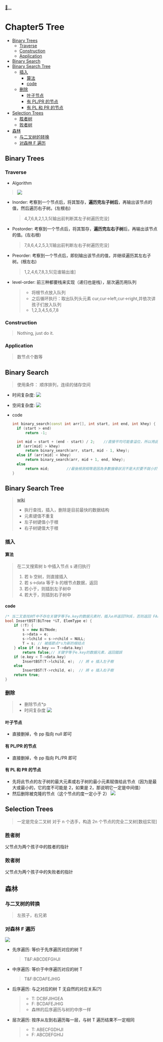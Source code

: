 [:car:...](README.md)

# Chapter5 Tree

- [Binary Trees](#binary-trees)
  - [Traverse](#traverse)
  - [Construction](#construction)
  - [Application](#application)
- [Binary Search](#binary-search)
- [Binary Search Tree](#binary-search-tree)
  - [插入](#插入)
    - [算法](#算法)
    - [code](#code)
  - [删除](#删除)
    - [叶子节点](#叶子节点)
    - [有 PL/PR 的节点](#有plpr的节点)
    - [有 PL 和 PR 的节点](#有pl和pr的节点)
- [Selection Trees](#selection-trees)
  - [胜者树](#胜者树)
  - [败者树](#败者树)
- [森林](#森林)
  - [与二叉树的转换](#与二叉树的转换)
  - [对森林 F 遍历](#对森林f遍历)

## Binary Trees

### Traverse

- Algorithm

> ![](res/2021-01-15-19-48-33.png)

- Inorder: 考察到一个节点后，将其暂存，**遍历完左子树后**，再输出该节点的值，然后遍历右子树。(左根右)
  > 4,7,6,8,2,1,3,5[输出前判断其左子树遍历完没]
- Postorder: 考察到一个节点后，将其暂存，**遍历完左右子树**后，再输出该节点的值。(左右根)
  > 7,8,6,4,2,5,3,1[输出前判断左右子树遍历完没]
- Preorder: 考察到一个节点后，即刻输出该节点的值，并继续遍历其左右子树。(根左右)

  > 1,2,4,6,7,8,3,5[见谁输出谁]

- level-order: 前三种都要栈来实现（递归也是栈），层次遍历用队列
  > - 将根节点放入队列
  > - 之后循环执行：取出队列头元素 cur,cur->left,cur->right,并依次讲孩子们放入队列
  > - 1,2,3,4,5,6,7,8

### Construction

> Nothing, just do it.

### Application

> 数节点个数等

## Binary Search

> 使用条件： 顺序排列，连续的储存空间

- 时间复杂度: <!-- $\Theta(n)$ --> <img style="transform: translateY(0.1em); background: white;" src="svg\Tl8zIwnJga.svg">
- 空间复杂度: <!-- $\Theta(1)$ --> <img style="transform: translateY(0.1em); background: white;" src="svg\Ui4DYXd4qJ.svg">
- code

  ```cpp
  int binary_search(const int arr[], int start, int end, int khey) {
  	if (start > end)
  		return -1;

  	int mid = start + (end - start) / 2;    //直接平均可能會溢位，所以用此算法
  	if (arr[mid] > khey)
  		return binary_search(arr, start, mid - 1, khey);
  	else if (arr[mid] < khey)
  		return binary_search(arr, mid + 1, end, khey);
  	else
  	    return mid;        //最後檢測相等是因為多數搜尋狀況不是大於要不就小於
  }
  ```

## Binary Search Tree

> [wiki](https://zh.wikipedia.org/wiki/%E4%BA%8C%E5%85%83%E6%90%9C%E5%B0%8B%E6%A8%B9)
>
> - 执行查找，插入，删除是目前最快的数据结构
> - 元素键值不重复
> - 左子树键值小于根
> - 右子树键值大于根

### 插入

#### 算法

> 在二叉搜索树 b 中插入节点 s 递归执行
>
> 1. 若 b 空树，则直接插入
> 2. 若 s->data 等于 b 的根节点数据，返回
> 3. 若小于，则插到左子树中
> 4. 若大于，则插到右子树中

#### code

```cpp
/* 当二叉查找树T中不存在关键字等于e.key的数据元素时，插入e并返回TRUE，否则返回 FALSE */
bool InsertBST(BiTree *&T, ElemType e) {
    if (!T) {
        s = new BiTNode;
        s->data = e;
        s->lchild = s->rchild = NULL;
        T = s; // 被插節点*s为新的根结点
    } else if (e.key == T->data.key)
        return false;// 关键字等于e.key的数据元素，返回錯誤
    if (e.key < T->data.key)
        InsertBST(T->lchild, e);  // 將 e 插入左子樹
    else
        InsertBST(T->rchild, e);  // 將 e 插入右子樹
    return true;
}
```

### 删除

> - 删除节点\*p
> - 时间复杂度<!-- $\mathcal{o}(h)$ --> <img style="transform: translateY(0.1em); background: white;" src="svg\v5wdJlzIdI.svg">

#### 叶子节点

- 直接删掉，令 pp 指向 null 即可

#### 有 PL/PR 的节点

- 直接删掉，令 pp 指向 PL/PR 即可

#### 有 PL 和 PR 的节点

- 先将此节点的左子树的最大元素或右子树的最小元素赋值给此节点（因为是最大或最小的，它的度不可能是 2，如果是 2，那说明它一定是中间值）
- 然后删除被克隆的节点（这个节点的度一定小于 2）
  ![](res/2021-01-15-21-26-00.png)

## Selection Trees

> 一定是完全二叉树
> 对于 n 个选手，构造 2n 个节点的完全二叉树[数组实现]

### 胜者树

父节点为两个孩子中的胜者的指针

### 败者树

父节点为两个孩子中的失败者的指针

## 森林

### 与二叉树的转换

> 左孩子，右兄弟

### 对森林 F 遍历

![](res/2021-01-15-22-08-29.png)

- 先序遍历: 等价于先序遍历对应的树 T
  > T&F:ABCDEFGHJI
- 中序遍历: 等价于中序遍历对应的树 T
  > T&F:BCDAFEJHIG
- 后序遍历: 与之对应的树 T 无自然的对应关系[?]
  > - T: DCBFJIHGEA
  > - F: BCDAFEJHIG
  > - 森林的后序遍历与树的中序一样
- 层次遍历: 按序从左到右遍历每一层，与树 T 遍历结果不一定相同
  > - T: ABECFGDHJI
  > - F: ABCDEFGHIJ
